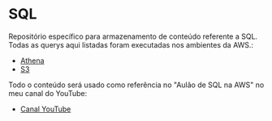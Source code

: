 # SQL

Repositório específico para armazenamento de conteúdo referente a SQL.
Todas as querys aqui listadas foram executadas nos ambientes da AWS.: 

- <a href="https://sa-east-1.console.aws.amazon.com/athena/home?region=sa-east-1">  Athena </a>
- <a href="https://s3.console.aws.amazon.com"> S3 </a>

Todo o conteúdo será usado como referência no "Aulão de SQL na AWS" no meu canal do YouTube: 

- <a href="https://www.youtube.com/@r.hugoalves"> Canal YouTube </a>
